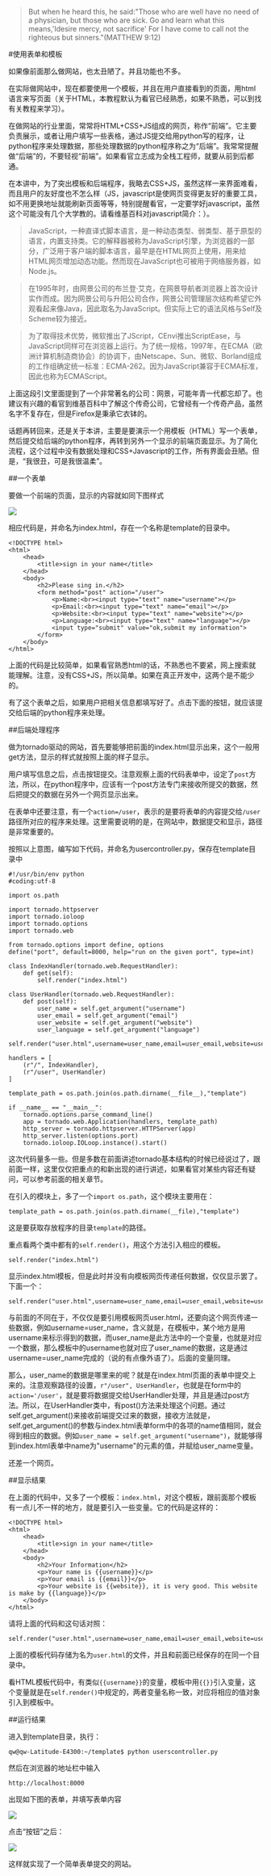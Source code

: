 >But when he heard this, he said:"Those who are well have no need of a physician, but those who are sick. Go and learn what this means,'Idesire mercy, not sacrifice' For I have come to call not the righteous but sinners."(MATTHEW 9:12)

#使用表单和模板

如果像前面那么做网站，也太丑陋了。并且功能也不多。

在实际做网站中，现在都要使用一个模板，并且在用户直接看到的页面，用html语言来写页面（关于HTML，本教程默认为看官已经熟悉，如果不熟悉，可以到找有关教程来学习）。

在做网站的行业里面，常常将HTML+CSS+JS组成的网页，称作“前端”。它主要负责展示，或者让用户填写一些表格，通过JS提交给用python写的程序，让python程序来处理数据，那些处理数据的python程序称之为“后端”。我常常提醒做“后端”的，不要轻视“前端”。如果看官立志成为全栈工程师，就要从前到后都通。

在本讲中，为了突出模板和后端程序，我略去CSS+JS，虽然这样一来界面难看，而且用户的友好度也不怎么样（JS，javascript是使网页变得更友好的重要工具，如不用更换地址就能刷新页面等等，特别提醒看官，一定要学好javascript，虽然这个可能没有几个大学教的。请看维基百科对javascript简介：）。

>JavaScript，一种直译式脚本语言，是一种动态类型、弱类型、基于原型的语言，内置支持类。它的解释器被称为JavaScript引擎，为浏览器的一部分，广泛用于客户端的脚本语言，最早是在HTML网页上使用，用来给HTML网页增加动态功能。然而现在JavaScript也可被用于网络服务器，如Node.js。

>在1995年时，由网景公司的布兰登·艾克，在网景导航者浏览器上首次设计实作而成。因为网景公司与升阳公司合作，网景公司管理层次结构希望它外观看起来像Java，因此取名为JavaScript。但实际上它的语法风格与Self及Scheme较为接近。

>为了取得技术优势，微软推出了JScript，CEnvi推出ScriptEase，与JavaScript同样可在浏览器上运行。为了统一规格，1997年，在ECMA（欧洲计算机制造商协会）的协调下，由Netscape、Sun、微软、Borland组成的工作组确定统一标准：ECMA-262。因为JavaScript兼容于ECMA标准，因此也称为ECMAScript。

上面这段引文里面提到了一个非常著名的公司：网景，可能年青一代都忘却了。也建议有兴趣的看官到维基百科中了解这个传奇公司，它曾经有一个传奇产品，虽然名字不复存在，但是Firefox是秉承它衣钵的。

话题再转回来，还是关于本讲，主要是要演示一个用模板（HTML）写一个表单，然后提交给后端的python程序，再转到另外一个显示的前端页面显示。为了简化流程，这个过程中没有数据处理和CSS+Javascript的工作，所有界面会丑陋。但是，“我很丑，可是我很温柔”。

##一个表单

要做一个前端的页面，显示的内容就如同下图样式

![](https://raw.githubusercontent.com/qiwsir/ITArticles/master/Pictures/31101.png)

相应代码是，并命名为index.html，存在一个名称是template的目录中。

	<!DOCTYPE html>
	<html>
	    <head>
	        <title>sign in your name</title>
	    </head>
	    <body>
	        <h2>Please sing in.</h2>
	        <form method="post" action="/user">
	            <p>Name:<br><input type="text" name="username"></p>
	            <p>Email:<br><input type="text" name="email"></p>
	            <p>Website:<br><input type="text" name="website"></p>
	            <p>Language:<br><input type="text" name="language"></p>
	            <input type="submit" value="ok,submit my information">
	        </form>
	    </body>
	</html>

上面的代码是比较简单，如果看官熟悉html的话，不熟悉也不要紧，网上搜索就能理解。注意，没有CSS+JS，所以简单。如果在真正开发中，这两个是不能少的。

有了这个表单之后，如果用户把相关信息都填写好了。点击下面的按钮，就应该提交给后端的python程序来处理。

##后端处理程序

做为tornado驱动的网站，首先要能够把前面的index.html显示出来，这个一般用get方法，显示的样式就按照上面的样子显示。

用户填写信息之后，点击按钮提交。注意观察上面的代码表单中，设定了`post`方法，所以，在python程序中，应该有一个post方法专门来接收所提交的数据，然后把提交的数据在另外一个网页显示出来。

在表单中还要注意，有一个`action=/user`，表示的是要将表单的内容提交给`/user`路径所对应的程序来处理。这里需要说明的是，在网站中，数据提交和显示，路径是非常重要的。

按照以上意图，编写如下代码，并命名为usercontroller.py，保存在template目录中

	#!/usr/bin/env python
	#coding:utf-8

	import os.path

	import tornado.httpserver
	import tornado.ioloop
	import tornado.options
	import tornado.web

	from tornado.options import define, options
	define("port", default=8000, help="run on the given port", type=int)

	class IndexHandler(tornado.web.RequestHandler):
	    def get(self):
	        self.render("index.html")

	class UserHandler(tornado.web.RequestHandler):
	    def post(self):
	        user_name = self.get_argument("username")
	        user_email = self.get_argument("email")
	        user_website = self.get_argument("website")
	        user_language = self.get_argument("language")
	        self.render("user.html",username=user_name,email=user_email,website=user_website,language=user_language)

	handlers = [
	    (r"/", IndexHandler),
	    (r"/user", UserHandler)
	]

	template_path = os.path.join(os.path.dirname(__file__),"template")

	if __name__ == "__main__":
	    tornado.options.parse_command_line()
	    app = tornado.web.Application(handlers, template_path)
	    http_server = tornado.httpserver.HTTPServer(app)
	    http_server.listen(options.port)
	    tornado.ioloop.IOLoop.instance().start()

这次代码量多一些。但是多数在前面讲述tornado基本结构的时候已经说过了，跟前面一样，这里仅仅把重点的和新出现的进行讲述，如果看官对某些内容还有疑问，可以参考前面的相关章节。

在引入的模块上，多了一个`import os.path`，这个模块主要用在：

	template_path = os.path.join(os.path.dirname(__file),"template")

这是要获取存放程序的目录`template`的路径。

重点看两个类中都有的`self.render()`，用这个方法引入相应的模板。

    self.render("index.html")

显示index.html模板，但是此时并没有向模板网页传递任何数据，仅仅显示罢了。下面一个：

	self.render("user.html",username=user_name,email=user_email,website=user_website,language=user_language)

与前面的不同在于，不仅仅是要引用模板网页user.html，还要向这个网页传递一些数据，例如username=user_name，含义就是，在模板中，某个地方是用username来标示得到的数据，而user_name是此方法中的一个变量，也就是对应一个数据，那么模板中的username也就对应了user_name的数据，这是通过username=user_name完成的（说的有点像外语了）。后面的变量同理。

那么，user_name的数据是哪里来的呢？就是在index.html页面的表单中提交上来的。注意观察路径的设置，`r"/user", UserHandler`，也就是在form中的`action='/user'`，就是要将数据提交给UserHandler处理，并且是通过post方法。所以，在UserHandler类中，有post()方法来处理这个问题。通过self.get_argument()来接收前端提交过来的数据，接收方法就是，self.get_argument()的参数与index.html表单form中的各项的name值相同，就会得到相应的数据。例如`user_name = self.get_argument("username")`，就能够得到index.html表单中name为"username"的元素的值，并赋给user_name变量。

还差一个网页。

##显示结果

在上面的代码中，又多了一个模板：`index.html`，对这个模板，跟前面那个模板有一点儿不一样的地方，就是要引入一些变量。它的代码是这样的：

    <!DOCTYPE html>
    <html>
        <head>
            <title>sign in your name</title>
        </head>
        <body>
            <h2>Your Information</h2>
            <p>Your name is {{username}}</p>
            <p>Your email is {{email}}</p>
            <p>Your website is {{website}}, it is very good. This website is make by {{language}}</p>
        </body>
    </html>

请将上面的代码和这句话对照：

    self.render("user.html",username=user_name,email=user_email,website=user_website,language=user_language)

上面的模板代码存储为名为`user.html`的文件，并且和前面已经保存的在同一个目录中。

看HTML模板代码中，有类似`{{username}}`的变量，模板中用`{{}}`引入变量，这个变量就是在`self.render()`中规定的，两者变量名称一致，对应将相应的值对象引入到模板中。

##运行结果

进入到template目录，执行：

    qw@qw-Latitude-E4300:~/template$ python userscontroller.py

然后在浏览器的地址栏中输入

    http://localhost:8000

出现如下图的表单，并填写表单内容

![](https://raw.githubusercontent.com/qiwsir/ITArticles/master/Pictures/31102.png)

点击“按钮”之后：

![](https://raw.githubusercontent.com/qiwsir/ITArticles/master/Pictures/31103.png)

这样就实现了一个简单表单提交的网站。
